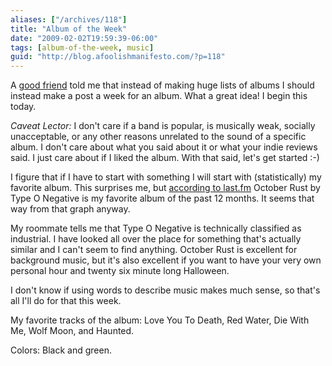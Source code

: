 ```yaml
---
aliases: ["/archives/118"]
title: "Album of the Week"
date: "2009-02-02T19:59:39-06:00"
tags: [album-of-the-week, music]
guid: "http://blog.afoolishmanifesto.com/?p=118"
---
```

A [good friend](http://curtis.hawthorne.name) told me that instead of making huge lists of albums I should instead make a post a week for an album. What a great idea! I begin this today.

_Caveat Lector:_ I don't care if a band is popular, is musically weak, socially unacceptable, or any other reasons unrelated to the sound of a specific album. I don't care about what you said about it or what your indie reviews said. I just care about if I liked the album. With that said, let's get started :-)

I figure that if I have to start with something I will start with (statistically) my favorite album. This surprises me, but [according to last.fm](http://www.last.fm/user/Tamben/charts?rangetype=year&subtype=tracks) October Rust by Type O Negative is my favorite album of the past 12 months. It seems that way from that graph anyway.

My roommate tells me that Type O Negative is technically classified as industrial. I have looked all over the place for something that's actually similar and I can't seem to find anything. October Rust is excellent for background music, but it's also excellent if you want to have your very own personal hour and twenty six minute long Halloween.

I don't know if using words to describe music makes much sense, so that's all I'll do for that this week.

My favorite tracks of the album: Love You To Death, Red Water, Die With Me, Wolf Moon, and Haunted.

Colors: Black and green.
